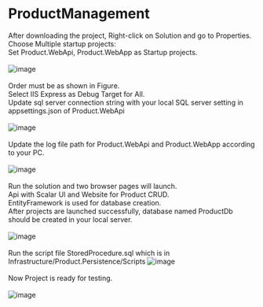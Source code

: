 # ProductManagement
After downloading the project, Right-click on Solution and go to Properties.
<br/>
Choose Multiple startup projects:
<br/>
Set Product.WebApi, Product.WebApp as Startup projects.
<br/>
<br/>
![image](https://github.com/user-attachments/assets/992a4f35-a3d1-4e32-acb6-e855466b4e7f)
<br/>
<br/>
Order must be as shown in Figure.
<br/>
Select IIS Express as Debug Target for All.
<br/>
Update sql server connection string with your local SQL server setting in appsettings.json of Product.WebApi 
<br/>
<br/>
![image](https://github.com/user-attachments/assets/407c1ed6-7838-432d-8f19-1dd38b219325)
<br/>
<br/>
Update the log file path for Product.WebApi and Product.WebApp according to your PC.
<br/>
<br/>
![image](https://github.com/user-attachments/assets/51433b0b-cd22-4f51-8194-6f92436a1ec3)
<br/>
<br/>
Run the solution and two browser pages will launch.
<br/>
Api with Scalar UI and Website for Product CRUD.
<br/>
EntityFramework is used for database creation.
<br/>
After projects are launched successfully, database named ProductDb should be created in your local server.
<br/>
<br/>
![image](https://github.com/user-attachments/assets/501514f3-27a2-46eb-b87e-d3f5168af1a5)
<br/>
<br/>
Run the script file StoredProcedure.sql which is in Infrastructure/Product.Persistence/Scripts
![image](https://github.com/user-attachments/assets/32096828-55a8-4494-8fd6-b663f0e02e38)
<br/>
<br/>
Now Project is ready for testing.
<br/>
<br/>
![image](https://github.com/user-attachments/assets/4a29b828-6605-4d99-9b0b-2d4325793c9e)

